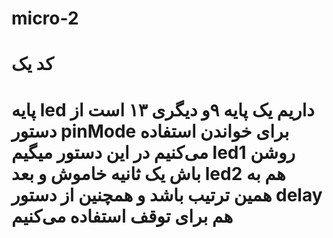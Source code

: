 # micro-2
# کد یک
# پایه led داریم یک پایه ۹و دیگری ۱۳ است از دستور pinMode برای خواندن استفاده می‌کنیم در این دستور میگیم led1 روشن باش یک ثانیه خاموش و بعد led2 هم به همین ترتیب باشد و همچنین از دستور delay هم برای توقف استفاده می‌کنیم
